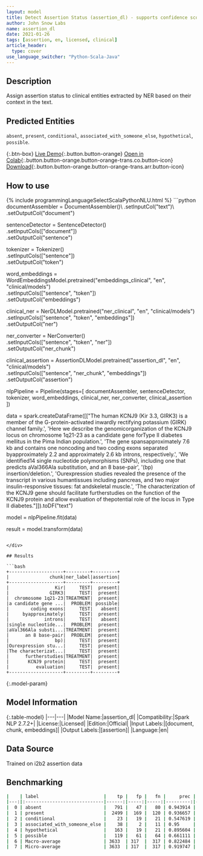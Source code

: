 ```yaml
---
layout: model
title: Detect Assertion Status (assertion_dl) - supports confidence scores.
author: John Snow Labs
name: assertion_dl
date: 2021-01-26
tags: [assertion, en, licensed, clinical]
article_header:
  type: cover
use_language_switcher: "Python-Scala-Java"
---
```


## Description

Assign assertion status to clinical entities extracted by NER based on their context in the text.

## Predicted Entities

`absent`, `present`, `conditional`, `associated_with_someone_else`, `hypothetical`, `possible`.

{:.btn-box}
[Live Demo](https://demo.johnsnowlabs.com/healthcare/ASSERTION/){:.button.button-orange}
[Open in Colab](https://github.com/JohnSnowLabs/spark-nlp-workshop/blob/master/tutorials/Certification_Trainings/Healthcare/2.Clinical_Assertion_Model.ipynb){:.button.button-orange.button-orange-trans.co.button-icon}
[Download](https://s3.amazonaws.com/auxdata.johnsnowlabs.com/clinical/models/assertion_dl_en_2.7.2_2.4_1611647201607.zip){:.button.button-orange.button-orange-trans.arr.button-icon}

## How to use



<div class="tabs-box" markdown="1">
{% include programmingLanguageSelectScalaPythonNLU.html %}
```python
documentAssembler = DocumentAssembler()\
  .setInputCol("text")\
  .setOutputCol("document")

sentenceDetector = SentenceDetector()\
  .setInputCols(["document"])\
  .setOutputCol("sentence")

tokenizer = Tokenizer()\
  .setInputCols(["sentence"])\
  .setOutputCol("token")

word_embeddings = WordEmbeddingsModel.pretrained("embeddings_clinical", "en", "clinical/models")\
  .setInputCols(["sentence", "token"])\
  .setOutputCol("embeddings")

clinical_ner = NerDLModel.pretrained("ner_clinical", "en", "clinical/models") \
  .setInputCols(["sentence", "token", "embeddings"]) \
  .setOutputCol("ner")

ner_converter = NerConverter() \
  .setInputCols(["sentence", "token", "ner"]) \
  .setOutputCol("ner_chunk")

clinical_assertion = AssertionDLModel.pretrained("assertion_dl", "en", "clinical/models") \
    .setInputCols(["sentence", "ner_chunk", "embeddings"]) \
    .setOutputCol("assertion")
    
nlpPipeline = Pipeline(stages=[
    documentAssembler, 
    sentenceDetector,
    tokenizer,
    word_embeddings,
    clinical_ner,
    ner_converter,
    clinical_assertion
    ])

data = spark.createDataFrame([["The human KCNJ9 (Kir 3.3, GIRK3) is a member of the G-protein-activated inwardly rectifying potassium (GIRK) channel family.', 'Here we describe the genomicorganization of the KCNJ9 locus on chromosome 1q21-23 as a candidate gene forType II diabetes mellitus in the Pima Indian population.', 'The gene spansapproximately 7.6 kb and contains one noncoding and two coding exons separated byapproximately 2.2 and approximately 2.6 kb introns, respectively.', 'We identified14 single nucleotide polymorphisms (SNPs), including one that predicts aVal366Ala substitution, and an 8 base-pair', '(bp) insertion/deletion.', 'Ourexpression studies revealed the presence of the transcript in various humantissues including pancreas, and two major insulin-responsive tissues: fat andskeletal muscle.', 'The characterization of the KCNJ9 gene should facilitate furtherstudies on the function of the KCNJ9 protein and allow evaluation of thepotential role of the locus in Type II diabetes."]]).toDF("text")

model = nlpPipeline.fit(data)

result = model.transform(data)
```

</div>

## Results

```bash
+--------------------+---------+---------+
|               chunk|ner_label|assertion|
+--------------------+---------+---------+
|                 Kir|     TEST|  present|
|               GIRK3|     TEST|  present|
|  chromosome 1q21-23|TREATMENT|  present|
|a candidate gene ...|  PROBLEM| possible|
|        coding exons|     TEST|   absent|
|     byapproximately|     TEST|  present|
|             introns|     TEST|   absent|
|single nucleotide...|  PROBLEM|  present|
|aVal366Ala substi...|TREATMENT|  present|
|      an 8 base-pair|  PROBLEM|  present|
|                 bp)|     TEST|  present|
|Ourexpression stu...|     TEST|  present|
|The characterizat...|     TEST|  present|
|      furtherstudies|TREATMENT|  present|
|       KCNJ9 protein|     TEST|  present|
|          evaluation|     TEST|  present|
+--------------------+---------+---------+

```

{:.model-param}
## Model Information

{:.table-model}
|---|---|
|Model Name:|assertion_dl|
|Compatibility:|Spark NLP 2.7.2+|
|License:|Licensed|
|Edition:|Official|
|Input Labels:|[document, chunk, embeddings]|
|Output Labels:|[assertion]|
|Language:|en|

## Data Source

Trained on i2b2 assertion data

## Benchmarking

```bash
|    | label                        |    tp |   fp |   fn |     prec |      rec |       f1 |
|---:|:-----------------------------|------:|-----:|-----:|---------:|---------:|---------:|
|  0 | absent                       |   791 |   47 |   80 | 0.943914 | 0.908152 | 0.925688 |
|  1 | present                      |  2499 |  169 |  120 | 0.936657 | 0.954181 | 0.945338 |
|  2 | conditional                  |    23 |   19 |   21 | 0.547619 | 0.522727 | 0.534884 |
|  3 | associated_with_someone_else |    38 |    2 |   11 | 0.95     | 0.77551  | 0.853933 |
|  4 | hypothetical                 |   163 |   19 |   21 | 0.895604 | 0.88587  | 0.89071  |
|  5 | possible                     |   119 |   61 |   64 | 0.661111 | 0.650273 | 0.655647 |
|  6 | Macro-average                | 3633  | 317  |  317 | 0.822484 | 0.782786 | 0.802144 |
|  7 | Micro-average                | 3633  | 317  |  317 | 0.919747 | 0.919747 | 0.919747 |

```